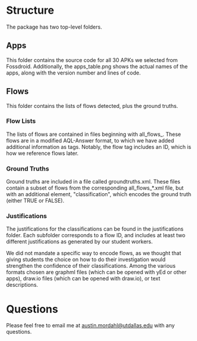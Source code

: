 # Structure

The package has two top-level folders.

## Apps

This folder contains the source code for all 30 APKs we selected from Fossdroid. Additionally, the apps_table.png shows the actual names of the apps, along with the version number and lines of code.

## Flows

This folder contains the lists of flows detected, plus the ground truths.

### Flow Lists

The lists of flows are contained in files beginning with all_flows_. These flows are in a modified AQL-Answer format, to which we have added additional information as tags. Notably, the flow tag includes an ID, which is how we reference flows later.

### Ground Truths

Ground truths are included in a file called groundtruths.xml. These files contain a subset of flows from the corresponding all_flows_*.xml file, but with an additional element, "classification", which encodes the ground truth (either TRUE or FALSE).

### Justifications

The justifications for the classifications can be found in the justifications folder. Each subfolder corresponds to a flow ID, and includes at least two different justifications as generated by our student workers.

We did not mandate a specific way to encode flows, as we thought that giving students the choice on how to do their investigation would strengthen the confidence of their classifications. Among the various formats chosen are graphml files (which can be opened with yEd or other apps), draw.io files (which can be opened with draw.io), or text descriptions.

# Questions

Please feel free to email me at austin.mordahl@utdallas.edu with any questions.
